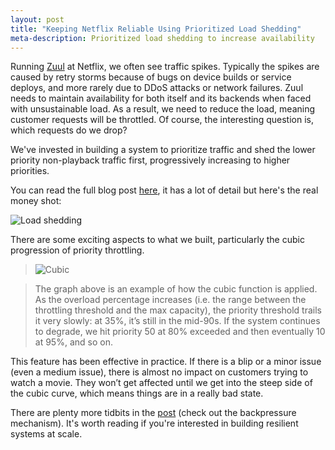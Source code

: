 ```yaml
---
layout: post
title: "Keeping Netflix Reliable Using Prioritized Load Shedding"
meta-description: Prioritized load shedding to increase availability
---
```


Running [Zuul](https://github.com/Netflix/zuul) at Netflix, we often see traffic spikes. Typically the spikes are caused by retry storms because of bugs on device builds or service deploys, and more rarely due to DDoS attacks or network failures. Zuul needs to maintain availability for both itself and its backends when faced with unsustainable load. As a result, we need to reduce the load, meaning customer requests will be throttled. Of course, the interesting question is, which requests do we drop?

We've invested in building a system to prioritize traffic and shed
the lower priority non-playback traffic first, progressively increasing to higher
priorities.  

You can read the full blog post [here](https://netflixtechblog.com/keeping-netflix-reliable-using-prioritized-load-shedding-6cc827b02f94), it has a lot of detail but here's the real money shot:

![Load shedding](https://miro.medium.com/max/1400/0*zhw-qRWIQAfnSiBU)

There are some exciting aspects to what we built, particularly the cubic progression of priority throttling. 

> ![Cubic](https://miro.medium.com/max/1294/0*zmyyiRWI49KCFoEP)

> The graph above is an example of how the cubic function is applied. As the overload percentage increases (i.e. the range between the throttling threshold and the max capacity), the priority threshold trails it very slowly: at 35%, it’s still in the mid-90s. If the system continues to degrade, we hit priority 50 at 80% exceeded and then eventually 10 at 95%, and so on.

This feature has been effective in practice. If there is a blip or a minor issue (even a medium issue), there is almost no impact on customers trying to watch a movie. They won’t get affected until we get into the steep side of the cubic curve, which means things are in a really bad state.

There are plenty more tidbits in the [post](https://netflixtechblog.com/keeping-netflix-reliable-using-prioritized-load-shedding-6cc827b02f94) (check out the backpressure
mechanism). It's worth reading if you're interested in building resilient systems at scale.
